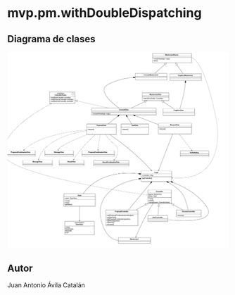 # mvp.pm.withDoubleDispatching

## Diagrama de clases

![Class diagram](/diagramaClases.png?raw=true "Class diagram")

## Autor
Juan Antonio Ávila Catalán